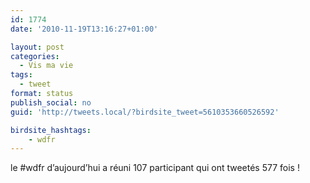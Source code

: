 ```yaml
---
id: 1774
date: '2010-11-19T13:16:27+01:00'

layout: post
categories:
  - Vis ma vie
tags:
  - tweet
format: status
publish_social: no
guid: 'http://tweets.local/?birdsite_tweet=5610353660526592'

birdsite_hashtags:
    - wdfr
---
```


le #wdfr d’aujourd’hui a réuni 107 participant qui ont tweetés 577 fois !